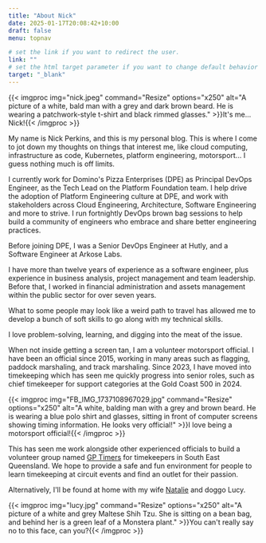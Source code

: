 ```yaml
---
title: "About Nick"
date: 2025-01-17T20:08:42+10:00
draft: false
menu: topnav

# set the link if you want to redirect the user.
link: ""
# set the html target parameter if you want to change default behavior
target: "_blank"
---
```

{{< imgproc img="nick.jpeg" command="Resize" options="x250" alt="A picture of a white, bald man with a grey and dark brown beard. He is wearing a patchwork-style t-shirt and black rimmed glasses." >}}It's me... Nick!{{< /imgproc >}}

My name is Nick Perkins, and this is my personal blog. This is where I come to jot down my thoughts on things that interest me, like cloud computing, infrastructure as code, Kubernetes, platform engineering, motorsport... I guess nothing much is off limits.

I currently work for Domino's Pizza Enterprises (DPE) as Principal DevOps Engineer, as the Tech Lead on the Platform Foundation team. I help drive the adoption of Platform Engineering culture at DPE, and work with stakeholders across Cloud Engineering, Architecture, Software Engineering and more to strive. I run fortnightly DevOps brown bag sessions to help build a community of engineers who embrace and share better engineering practices. 

Before joining DPE, I was a Senior DevOps Engineer at Hutly, and a Software Engineer at Arkose Labs.

I have more than twelve years of experience as a software engineer, plus experience in business analysis, project management and team leadership. Before that, I worked in financial administration and assets management within the public sector for over seven years.

What to some people may look like a weird path to travel has allowed me to develop a bunch of soft skills to go along with my technical skills.

I love problem-solving, learning, and digging into the meat of the issue.

When not inside getting a screen tan, I am a volunteer motorsport official. I have been an official since 2015, working in many areas such as flagging, paddock marshaling, and track marshaling. Since 2023, I have moved into timekeeping which has seen me quickly progress into senior roles, such as chief timekeeper for support categories at the Gold Coast 500 in 2024.

{{< imgproc img="FB_IMG_1737108967029.jpg" command="Resize" options="x250" alt="A white, balding man with a grey and brown beard. He is wearing a blue polo shirt and glasses, sitting in front of computer screens showing timing information. He looks very official!" >}}I love being a motorsport official!{{< /imgproc >}}

This has seen me work alongside other experienced officials to build a volunteer group named [GP Timers](https://gptimers.com.au) for timekeepers in South East Queensland. We hope to provide a safe and fun environment for people to learn timekeeping at circuit events and find an outlet for their passion.  

Alternatively, I'll be found at home with my wife [Natalie](https://definatalie.com) and doggo Lucy.

{{< imgproc img="lucy.jpg" command="Resize" options="x250" alt="A picture of a white and grey Maltese Shih Tzu. She is sitting on a bean bag, and behind her is a green leaf of a Monstera plant." >}}You can't really say no to this face, can you?{{< /imgproc >}}
